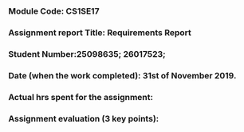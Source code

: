 ### Module Code: CS1SE17
### Assignment report Title: Requirements Report
### Student Number:25098635; 26017523;
### Date (when the work completed): 31st of November 2019.
### Actual hrs spent for the assignment:
### Assignment evaluation (3 key points): 